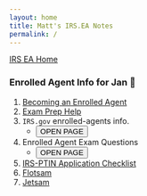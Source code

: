 ```yaml
---
layout: home
title: Matt's IRS.EA Notes
permalink: /
---
```


<script>
function button1() { window.open("https://www.irs.gov/tax-professionals/enrolled-agents"); }
function button2() { window.open("https://www.test-guide.com/enrolled-agent-exam.html"); }
</script>

[IRS EA Home](https://mcc-us.github.io/irs.ea/)

### Enrolled Agent Info for Jan :honeybee:

1. [Becoming an Enrolled Agent](https://mcc-us.github.io/irs.ea/pages/01-minor-p5279/)
2. [Exam Prep Help](https://mcc-us.github.io/irs.ea/pages/02-ea-exam-prep/)
3. `IRS.gov` enrolled-agents info.  
   - <button onclick="button1()">OPEN PAGE</button>
4. Enrolled Agent Exam Questions
   - <button onclick="button2()">OPEN PAGE</button>
5. [IRS-PTIN Application Checklist](https://mcc-us.github.io/irs.ea/2024-08-25-PTIN.app.checklist.html)
6. [Flotsam](https://mcc-us.github.io/irs.ea/2024-08-22-minor-p4693a.html)
7. [Jetsam](https://mcc-us.github.io/irs.ea/2024-08-25-free.ea.resources.html)
